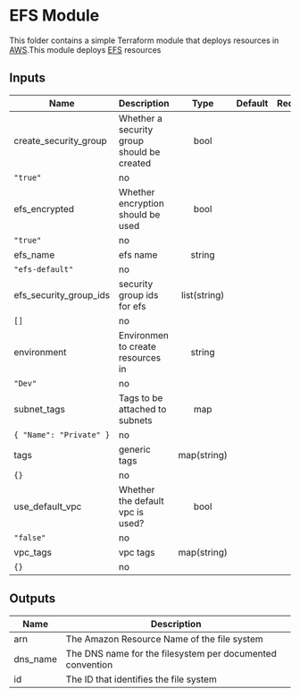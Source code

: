 # EFS Module

This folder contains a simple Terraform module that deploys resources in [AWS](https://aws.amazon.com/).This module deploys [EFS](https://docs.aws.amazon.com/efs/latest/ug/getting-started.html) resources

[/]: / "<!-- BEGINNING OF PRE-COMMIT-TERRAFORM DOCS HOOK -->"
## Inputs

| Name | Description | Type | Default | Required |
|------|-------------|:----:|:-----:|:-----:|
| create\_security\_group | Whether a security group should be created | bool | `"true"` | no |
| efs\_encrypted | Whether encryption should be used | bool | `"true"` | no |
| efs\_name | efs name | string | `"efs-default"` | no |
| efs\_security\_group\_ids | security group ids for efs | list(string) | `[]` | no |
| environment | Environmen to create resources in | string | `"Dev"` | no |
| subnet\_tags | Tags to be attached to subnets | map | `{ "Name": "Private" }` | no |
| tags | generic tags | map(string) | `{}` | no |
| use\_default\_vpc | Whether the default vpc is used? | bool | `"false"` | no |
| vpc\_tags | vpc tags | map(string) | `{}` | no |

## Outputs

| Name | Description |
|------|-------------|
| arn | The Amazon Resource Name of the file system |
| dns\_name | The DNS name for the filesystem per documented convention |
| id | The ID that identifies the file system |

[/]: / "<!-- END OF PRE-COMMIT-TERRAFORM DOCS HOOK -->"
